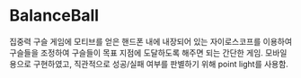 # BalanceBall </br>
집중력 구슬 게임에 모티브를 얻은 핸드폰 내에 내장되어 있는 자이로스코프를 이용하여 구슬들을 조정하여 구슬들이 목표 지점에 도달하도록 해주면 되는 간단한 게임. 모바일 용으로 구현하였고, 직관적으로 성공/실패 여부를 판별하기 위해 point light를 사용함.

